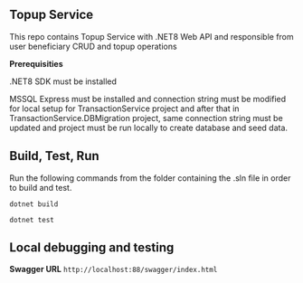 
## Topup Service 
This repo contains Topup Service with .NET8 Web API and responsible from user beneficiary CRUD and topup operations

**Prerequisities**

.NET8 SDK must be installed

MSSQL Express must be installed and connection string must be modified for local setup for TransactionService project 
and after that in TransactionService.DBMigration project, same connection string must be updated and project must be run locally to create database and seed data.

## Build, Test, Run

Run the following commands from the folder containing the .sln file in order to build and test.

`dotnet build`

`dotnet test`



## Local debugging and testing

**Swagger URL** 
`http://localhost:88/swagger/index.html`
